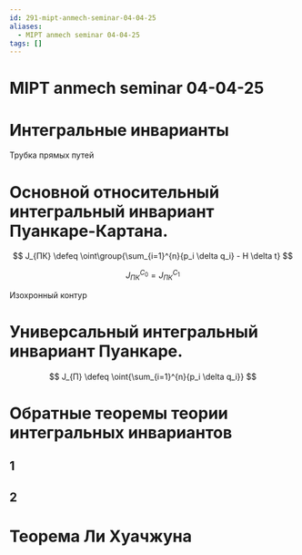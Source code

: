 ```yaml
---
id: 291-mipt-anmech-seminar-04-04-25
aliases:
  - MIPT anmech seminar 04-04-25
tags: []
---
```


# MIPT anmech seminar 04-04-25

# Интегральные инварианты

Трубка прямых путей

# Основной относительный интегральный инвариант Пуанкаре-Картана.

$$
J_{ПК} \defeq \oint\group{\sum_{i=1}^{n}{p_i \delta q_i} - H \delta t}
$$

$$
J_{ПК}^{C_0} = J_{ПК}^{C_1}
$$

Изохронный контур

# Универсальный интегральный инвариант Пуанкаре.

$$
J_{П} \defeq \oint{\sum_{i=1}^{n}{p_i \delta q_i}}
$$

# Обратные теоремы теории интегральных инвариантов
## 1
## 2

# Теорема Ли Хуачжуна
